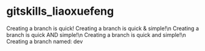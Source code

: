 # gitskills_liaoxuefeng
Creating a branch is quick!
Creating a branch is quick & simple!\n
Creating a branch is quick AND simple!\n
Creating a branch is quick and simple!\n
Creating a branch named: dev
